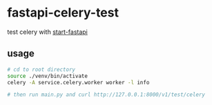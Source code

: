 # fastapi-celery-test

test celery with [start-fastapi](https://github.com/utmhikari/start-fastapi)


## usage

```bash
# cd to root directory
source ./venv/bin/activate
celery -A service.celery.worker worker -l info

# then run main.py and curl http://127.0.0.1:8000/v1/test/celery
```